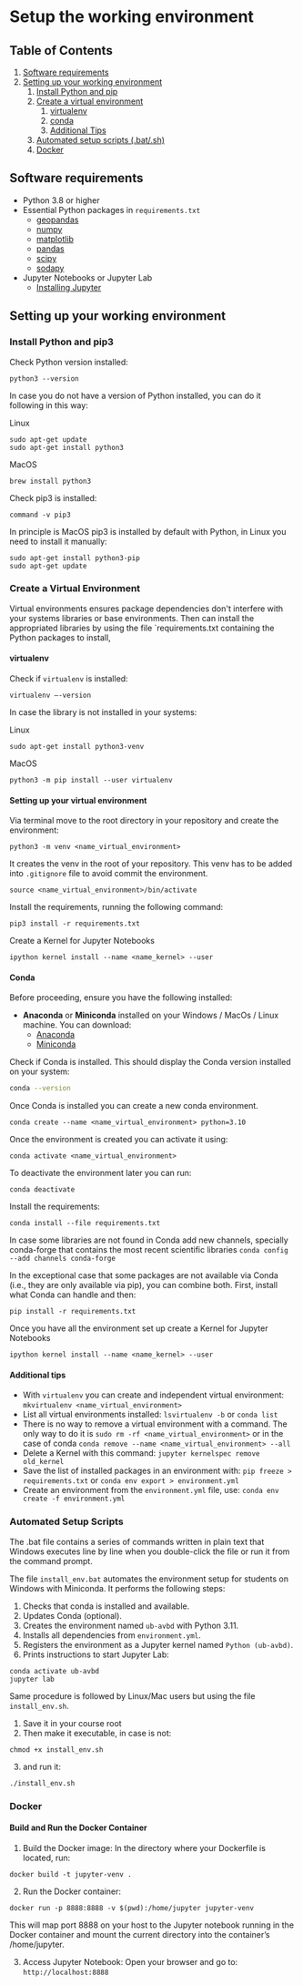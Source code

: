 # Setup the working environment

## Table of Contents
1. [Software requirements](#software-requirements)
2. [Setting up your working environment](#setting-up-your-working-environment-a-namesea)
   1. [Install Python and pip](#install-python-and-pip3)
   2. [Create a virtual environment](#create-a-virtual-environment)
      1. [virtualenv](#virtualenv)
      2. [conda](#conda)
      3. [Additional Tips](#additional-tips)
   3. [Automated setup scripts (.bat/.sh)](#Automated-Setup-Scripts)
   4. [Docker](#docker)

## Software requirements 

* Python 3.8 or higher
* Essential Python packages in `requirements.txt`
  * [geopandas](https://geopandas.org/)
  * [numpy](https://numpy.org/)
  * [matplotlib](https://matplotlib.org/)
  * [pandas](https://pandas.pydata.org/)
  * [scipy](https://scipy.org/)
  * [sodapy](https://github.com/xmunoz/sodapy)
* Jupyter Notebooks or Jupyter Lab
  * [Installing Jupyter](https://jupyter.org/install)

## Setting up your working environment

### Install Python and pip3
Check Python version installed:
```console
python3 --version
```
In case you do not have a version of Python installed, you can do it following in this way:

Linux
```console
sudo apt-get update 
sudo apt-get install python3
```

MacOS
```console
brew install python3
```

Check pip3 is installed:
```console
command -v pip3
```

In principle is MacOS pip3 is installed by default with Python, in Linux you need to install it manually:
```console
sudo apt-get install python3-pip
sudo apt-get update 
```

### Create a Virtual Environment
Virtual environments ensures package dependencies don't interfere with your systems libraries or base environments.
Then can install the appropriated libraries by using the file `requirements.txt containing the Python packages to install, 

#### virtualenv

Check if `virtualenv` is installed:

```console
virtualenv –-version
```

In case the library is not installed in your systems:

Linux
```console
sudo apt-get install python3-venv 
```

MacOS
```console
python3 -m pip install --user virtualenv
```

#### Setting up your virtual environment

Via terminal move to the root directory in your repository and create the environment:

```console
python3 -m venv <name_virtual_environment>
```
It creates the venv in the root of your repository. This venv has to be added into `.gitignore` file to avoid commit the
environment.

```console
source <name_virtual_environment>/bin/activate
```

Install the requirements, running the following command: 
```console
pip3 install -r requirements.txt
```

Create a Kernel for Jupyter Notebooks
```
ipython kernel install --name <name_kernel> --user
```

#### Conda

Before proceeding, ensure you have the following installed:
- **Anaconda** or **Miniconda** installed on your Windows / MacOs / Linux machine. You can download:
  - [Anaconda](https://www.anaconda.com/products/individual)
  - [Miniconda](https://docs.conda.io/en/latest/miniconda.html)

Check if Conda is installed. This should display the Conda version installed on your system:
```bash
conda --version
```
Once Conda is installed you can create a new conda environment.
```
conda create --name <name_virtual_environment> python=3.10
```
Once the environment is created you can activate it using:
```
conda activate <name_virtual_environment>
```
To deactivate the environment later you can run:
```
conda deactivate
```
Install the requirements:
```console
conda install --file requirements.txt
```
In case some libraries are not found in Conda add new channels, specially conda-forge that contains the most recent
scientific libraries `conda config --add channels conda-forge`


In the exceptional case that some packages are not available via Conda (i.e., they are only available via pip), you can combine both. 
First, install what Conda can handle and then:
```
pip install -r requirements.txt
```


Once you have all the environment set up create a Kernel for Jupyter Notebooks
```
ipython kernel install --name <name_kernel> --user
```

#### Additional tips

- With `virtualenv` you can create and independent virtual environment: `mkvirtualenv <name_virtual_environment>`
- List all virtual environments installed: `lsvirtualenv -b` or `conda list`
- There is no way to remove a virtual environment with a command. The only way to do it is `sudo rm -rf <name_virtual_environment>` or in the case of conda `conda remove --name <name_virtual_environment> --all`
- Delete a Kernel with this command: `jupyter kernelspec remove old_kernel`
- Save the list of installed packages in an environment with: `pip freeze > requirements.txt` or `conda env export > environment.yml`
- Create an environment from the `environment.yml` file, use: `conda env create -f environment.yml`

### Automated Setup Scripts

The .bat file contains a series of commands written in plain text that Windows executes line by line when you 
double-click the file or run it from the command prompt.

The file `install_env.bat` automates the environment setup for students on Windows with Miniconda.
It performs the following steps:

1. Checks that conda is installed and available.
2. Updates Conda (optional).
3. Creates the environment named `ub-avbd` with Python 3.11.
4. Installs all dependencies from `environment.yml`.
5. Registers the environment as a Jupyter kernel named `Python (ub-avbd)`.
6. Prints instructions to start Jupyter Lab:
```
conda activate ub-avbd
jupyter lab
```

Same procedure is followed by Linux/Mac users but using the file `install_env.sh`.
1. Save it in your course root
2. Then make it executable, in case is not:
```
chmod +x install_env.sh
```
3. and run it:
```
./install_env.sh
```

### Docker

#### Build and Run the Docker Container

1. Build the Docker image: In the directory where your Dockerfile is located, run:
```
docker build -t jupyter-venv .
```
2. Run the Docker container:
```
docker run -p 8888:8888 -v $(pwd):/home/jupyter jupyter-venv
```
This will map port 8888 on your host to the Jupyter notebook running in the Docker container and mount the current directory into the container’s /home/jupyter.

3. Access Jupyter Notebook: Open your browser and go to: `http://localhost:8888`

